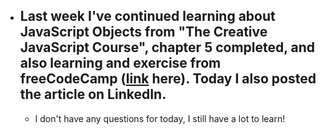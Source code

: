 - ## Last week I've continued learning about JavaScript Objects from "The Creative JavaScript Course", chapter 5 completed, and also learning and exercise from freeCodeCamp ([link](https://www.freecodecamp.org/learn/javascript-algorithms-and-data-structures/basic-javascript/comparison-with-the-equality-operator) here). Today I also posted the article on LinkedIn.
    - I don't have any questions for today, I still have a lot to learn!